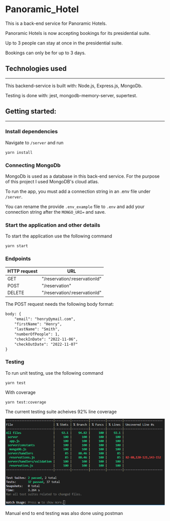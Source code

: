 # Panoramic_Hotel
This is a back-end service for Panoramic Hotels.

Panoramic Hotels is now accepting bookings for its presidential suite.

Up to 3 people can stay at once in the presidential suite.

Bookings can only be for up to 3 days.

## Technologies used
---
This backend-service is built with: Node.js, Express.js, MongoDb.

Testing is done with: jest, mongodb-memory-server, supertest.

## Getting started:
---

### Install dependencies

Navigate to `/server` and run
```
yarn install
```

### Connecting MongoDb

MongoDb is used as a database in this back-end service.
For the purpose of this project I used MongoDB's cloud atlas.

To run the app, you must add a connection string in an .env file under `/server`.

You can rename the provide `.env_example` file to `.env` and add your connection string after the `MONGO_URI=` and save.

### Start the application and other details

To start the application use the following command

```
yarn start
```


### Endpoints
|HTTP request | URL |
|-------------|-----|
|GET |"/reservation/:reservationId" |
|POST |"/reservation" |
|DELETE | "/reservation/:reservationId" |

The POST request needs the following body format:
```
body: {
    "email": "henry@ymail.com",
    "firstName": "Henry",
    "lastName": "Smith",
    "numberOfPeople": 1,
    "checkInDate": "2022-11-06",
    "checkOutDate": "2022-11-07"
}
```

### Testing

To run unit testing, use the following command

```
yarn test
```

With coverage

```
yarn test:coverage
```

The current testing suite acheives 92% line coverage

![Jest coverage](./jestTestCoverage.png)

Manual end to end testing was also done using postman